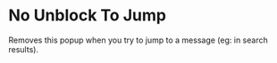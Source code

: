 # No Unblock To Jump

Removes this popup when you try to jump to a message (eg: in search results).
